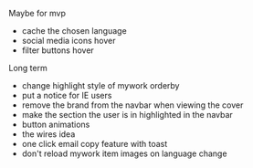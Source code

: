 
Maybe for mvp
- cache the chosen language
- social media icons hover
- filter buttons hover

Long term
- change highlight style of mywork orderby
- put a notice for IE users
- remove the brand from the navbar when viewing the cover
- make the section the user is in highlighted in the navbar
- button animations
- the wires idea
- one click email copy feature with toast
- don't reload mywork item images on language change
